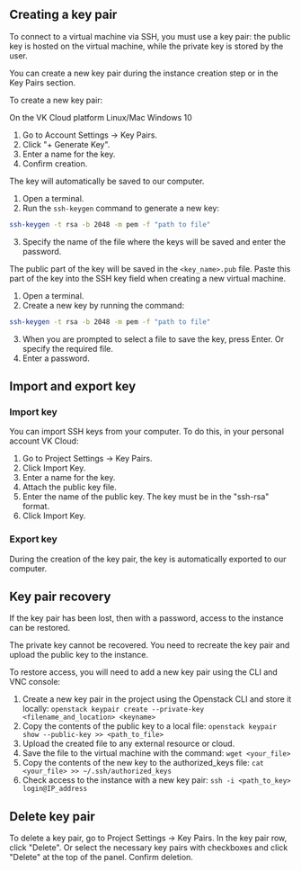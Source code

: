 ## Creating a key pair

To connect to a virtual machine via SSH, you must use a key pair: the public key is hosted on the virtual machine, while the private key is stored by the user.

You can create a new key pair during the instance creation step or in the Key Pairs section.

To create a new key pair:

<tabs>
<tablist>
<tab>On the VK Cloud platform</tab>
<tab>Linux/Mac</tab>
<tab>Windows 10</tab>
</tablist>
<tabpanel>

1. Go to Account Settings → Key Pairs.
2. Click "+ Generate Key".
3. Enter a name for the key.
4. Confirm creation.

The key will automatically be saved to our computer.

</tabpanel>
<tabpanel>

1. Open a terminal.
2. Run the `ssh-keygen` command to generate a new key:

```bash
ssh-keygen -t rsa -b 2048 -m pem -f "path to file"
```

3. Specify the name of the file where the keys will be saved and enter the password.

The public part of the key will be saved in the `<key_name>.pub` file. Paste this part of the key into the SSH key field when creating a new virtual machine.

</tabpanel>
<tabpanel>

1. Open a terminal.
2. Create a new key by running the command:

```bash
ssh-keygen -t rsa -b 2048 -m pem -f "path to file"
```

3. When you are prompted to select a file to save the key, press Enter. Or specify the required file.
4. Enter a password.

</tabpanel>
</tabs>

## Import and export key

### Import key

You can import SSH keys from your computer. To do this, in your personal account VK Cloud:

1. Go to Project Settings → Key Pairs.
2. Click Import Key.
3. Enter a name for the key.
4. Attach the public key file.
5. Enter the name of the public key. The key must be in the "ssh-rsa" format.
6. Click Import Key.

### Export key

During the creation of the key pair, the key is automatically exported to our computer.

## Key pair recovery

If the key pair has been lost, then with a password, access to the instance can be restored.

The private key cannot be recovered. You need to recreate the key pair and upload the public key to the instance.

To restore access, you will need to add a new key pair using the CLI and VNC console:

1. Create a new key pair in the project using the Openstack CLI and store it locally: `openstack keypair create --private-key <filename_and_location> <keyname>`
2. Copy the contents of the public key to a local file: `openstack keypair show --public-key >> <path_to_file>`
3. Upload the created file to any external resource or cloud.
4. Save the file to the virtual machine with the command: `wget <your_file>`
5. Copy the contents of the new key to the authorized_keys file: `cat <your_file> >> ~/.ssh/authorized_keys`
6. Check access to the instance with a new key pair: `ssh -i <path_to_key> login@IP_address`

## Delete key pair

To delete a key pair, go to Project Settings → Key Pairs. In the key pair row, click "Delete". Or select the necessary key pairs with checkboxes and click "Delete" at the top of the panel. Confirm deletion.
